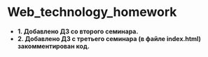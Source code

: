 # Web_technology_homework

- **1. Добавлено ДЗ со второго семинара.**
- **2. Добавлено ДЗ с третьего семинара (в файле index.html) закомментирован код.**
